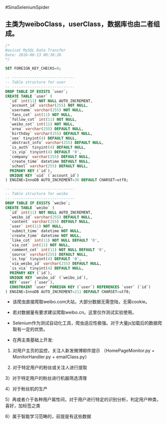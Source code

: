 #SinaSeleniumSpider

## 主类为weiboClass，userClass，数据库也由二者组成。
```sql
/*
Navicat MySQL Data Transfer
Date: 2016-08-13 00:38:26
*/

SET FOREIGN_KEY_CHECKS=0;

-- ----------------------------
-- Table structure for user
-- ----------------------------
DROP TABLE IF EXISTS `user`;
CREATE TABLE `user` (
  `id` int(11) NOT NULL AUTO_INCREMENT,
  `account_id` varchar(255) NOT NULL,
  `username` varchar(255) NOT NULL,
  `fans_cot` int(11) NOT NULL,
  `follow_cot` int(11) NOT NULL,
  `weibo_cot` int(11) NOT NULL,
  `area` varchar(255) DEFAULT NULL,
  `birthday` varchar(255) DEFAULT NULL,
  `sex` tinyint(4) DEFAULT NULL,
  `abstract_info` varchar(255) DEFAULT NULL,
  `is_auth` tinyint(4) DEFAULT NULL,
  `is_vip` tinyint(4) DEFAULT '0',
  `company` varchar(255) DEFAULT NULL,
  `create_time` datetime DEFAULT NULL,
  `school` varchar(255) DEFAULT NULL,
  PRIMARY KEY (`id`),
  UNIQUE KEY `uid` (`account_id`)
) ENGINE=InnoDB AUTO_INCREMENT=30 DEFAULT CHARSET=utf8;

-- ----------------------------
-- Table structure for weibo
-- ----------------------------
DROP TABLE IF EXISTS `weibo`;
CREATE TABLE `weibo` (
  `id` int(11) NOT NULL AUTO_INCREMENT,
  `weibo_id` varchar(255) DEFAULT NULL,
  `content` varchar(255) DEFAULT NULL,
  `user` int(11) NOT NULL,
  `submit_time` datetime NOT NULL,
  `create_time` datetime NOT NULL,
  `like_cot` int(11) NOT NULL DEFAULT '0',
  `via_cot` int(11) NOT NULL,
  `comment_cot` int(11) NOT NULL DEFAULT '0',
  `source` varchar(255) DEFAULT NULL,
  `is_top` tinyint(4) DEFAULT '0',
  `via_weibo_id` varchar(255) DEFAULT NULL,
  `is_via` tinyint(4) DEFAULT NULL,
  PRIMARY KEY (`id`),
  UNIQUE KEY `weibo_id` (`weibo_id`),
  KEY `user` (`user`),
  CONSTRAINT `user` FOREIGN KEY (`user`) REFERENCES `user` (`id`)
) ENGINE=InnoDB AUTO_INCREMENT=211 DEFAULT CHARSET=utf8;

```

- 该爬虫直接爬取weibo.com大站，大部分数据无需登陆，无需cookie。
 
- 若对数据量有要求建议爬取weibo.cn。这里仅作测试实验使用。

- Selenium作为测试自动化工具，爬虫适应性极强。对于大量js加载后的数据爬取有一定的优势。

- 在两主类基础上开发:
 1) 对用户主页的监控，关注人新发微博邮件提示
（HomePageMonitor.py + MonitorHandler.py + emailClass.py）

  2) 对于特定用户的粉丝或关注人进行提取
  
  3）对于特定用户的粉丝进行机器筛选清理
  
  4）对于粉丝机的生产
  
  5）再或者介于各种用户属性间，对于用户进行特定的识别分析，判定用户种类，喜好，加标签之类
  
  6）属于智能学习范畴的，前提是有这些数据
